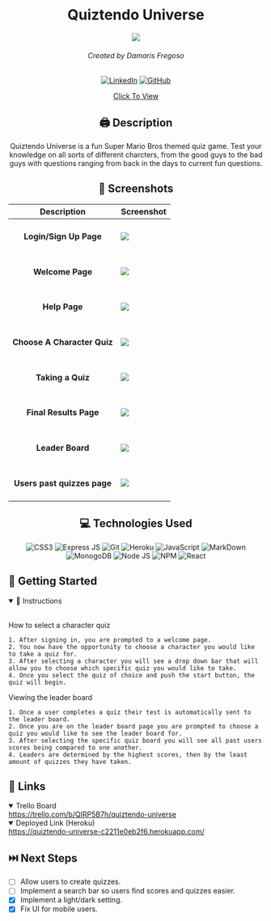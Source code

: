 <div id='header' align='center' >

# Quiztendo Universe

<img src='https://upload.wikimedia.org/wikipedia/en/3/30/Mario_characters.png'>

###### Created by Damaris Fregoso
[![LinkedIn](https://img.shields.io/badge/Damaris-0077B5?style=for-the-badge&logo=linkedin&logoColor=white)](https://www.linkedin.com/in/damaris-fregoso/) [![GitHub](https://img.shields.io/badge/Damaris-%23121011.svg?style=for-the-badge&logo=github&logoColor=white)](https://github.com/damarisfregoso)

[Click To View](https://quiztendo-universe-c2211e0eb2f6.herokuapp.com/)

</div>

<div id="body" align='center'>

## 🖨 Description 
Quiztendo Universe is a fun Super Mario Bros themed quiz game.  Test your knowledge on all sorts of different charcters, from the good guys to the bad guys with questions ranging from back in the days to current fun questions. 

 ## 📸 Screenshots  
  |   Description | Screenshot | 
  |:-------------:| -----------|
  |<h4>Login/Sign Up Page</h4> | <img src="https://i.imgur.com/BhdSvC9.png">|
  |<h4>Welcome Page</h4>| <img src="https://i.imgur.com/YM5J6xZ.png">|
  |<h4>Help Page</h4>| <img src="https://i.imgur.com/ZHqt9Zx.png">|
  |<h4>Choose A Character Quiz</h4>| <img src="https://i.imgur.com/AvMJI3n.png">|
  |<h4>Taking a Quiz</h4>| <img src="https://i.imgur.com/pYPjBSP.png">|
  |<h4>Final Results Page</h4>| <img src="https://i.imgur.com/cFoVedh.png">|
  |<h4>Leader Board</h4>| <img src="https://i.imgur.com/sk2ZAdK.png">|
  |<h4>Users past quizzes page</h4>| <img src="https://i.imgur.com/wOxKRH4.png">|

</div>

<div align='center'>

## 💻 Technologies Used

![CSS3](https://img.shields.io/badge/CSS3-1572B6?style=for-the-badge&logo=css3&logoColor=white)
![Express JS](https://img.shields.io/badge/Express%20js-000000?style=for-the-badge&logo=express&logoColor=white)
![Git](https://img.shields.io/badge/GIT-E44C30?style=for-the-badge&logo=git&logoColor=white) 
![Heroku](https://img.shields.io/badge/Heroku-430098?style=for-the-badge&logo=heroku&logoColor=white)
![JavaScript](https://img.shields.io/badge/JavaScript-323330?style=for-the-badge&logo=javascript&logoColor=F7DF1E)
![MarkDown](https://img.shields.io/badge/Markdown-000000?style=for-the-badge&logo=markdown&logoColor=white)
![MonogoDB](https://img.shields.io/badge/MongoDB-4EA94B?style=for-the-badge&logo=mongodb&logoColor=white)
![Node JS](https://img.shields.io/badge/Node%20js-339933?style=for-the-badge&logo=nodedotjs&logoColor=white)
![NPM](https://img.shields.io/badge/npm-CB3837?style=for-the-badge&logo=npm&logoColor=white)
![React](https://img.shields.io/badge/React-20232A?style=for-the-badge&logo=react&logoColor=61DAFB)

</div>


## 📝 Getting Started

<details open>
  <summary> 📜 Instructions </summary>
  <br>
  
  <p> How to select a character quiz </p>

    1. After signing in, you are prompted to a welcome page.
    2. You now have the opportunity to choose a character you would like to take a quiz for.
    3. After selecting a character you will see a drop down bar that will allow you to choose which specific quiz you would like to take.
    4. Once you select the quiz of choice and push the start button, the quiz will begin.


  <p> Viewing the leader board </p>

    1. Once a user completes a quiz their test is automatically sent to the leader board.
    2. Once you are on the leader board page you are prompted to choose a quiz you would like to see the leader board for. 
    3. After selecting the specific quiz board you will see all past users scores being compared to one another.
    4. Leaders are determined by the highest scores, then by the least amount of quizzes they have taken. 


</details>

## 🔗 Links
<details open>
  <summary> Trello Board </summary>
  <a href="https://trello.com/b/QIRP5B7h/quiztendo-universe"> https://trello.com/b/QIRP5B7h/quiztendo-universe </a>
</details>

<details open>
  <summary> Deployed Link (Heroku) </summary>
  <a href="https://quiztendo-universe-c2211e0eb2f6.herokuapp.com/"> https://quiztendo-universe-c2211e0eb2f6.herokuapp.com/ </a>
</details>

## ⏭️ Next Steps

- [ ] Allow users to create quizzes.
- [ ] Implement a search bar so users find scores and quizzes easier.
- [x] Implement a light/dark setting. 
- [x] Fix UI for mobile users.
